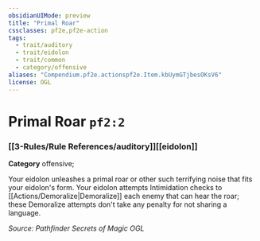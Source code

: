 ```yaml
---
obsidianUIMode: preview
title: "Primal Roar"
cssclasses: pf2e,pf2e-action
tags:
  - trait/auditory
  - trait/eidolon
  - trait/common
  - category/offensive
aliases: "Compendium.pf2e.actionspf2e.Item.kbUymGTjbesOKsV6"
license: OGL
---
```

# Primal Roar `pf2:2`

### [[3-Rules/Rule References/auditory]][[eidolon]]

**Category** offensive; 




Your eidolon unleashes a primal roar or other such terrifying noise that fits your eidolon's form. Your eidolon attempts Intimidation checks to [[Actions/Demoralize|Demoralize]] each enemy that can hear the roar; these Demoralize attempts don't take any penalty for not sharing a language.

*Source: Pathfinder Secrets of Magic*
*OGL*